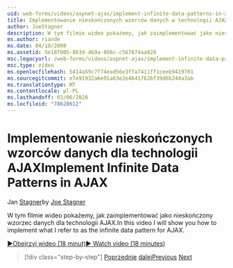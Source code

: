 ```yaml
---
uid: web-forms/videos/aspnet-ajax/implement-infinite-data-patterns-in-ajax
title: Implementowanie nieskończonych wzorców danych w technologii AJAX | Microsoft Docs
author: JoeStagner
description: W tym filmie wideo pokażemy, jak zaimplementować jako nieskończony wzorzec danych dla technologii AJAX.
ms.author: riande
ms.date: 04/10/2008
ms.assetid: 5e18f005-8b3d-4b9a-866c-c567874aa826
msc.legacyurl: /web-forms/videos/aspnet-ajax/implement-infinite-data-patterns-in-ajax
msc.type: video
ms.openlocfilehash: 5414a59c7f74ead56e3ffa7411ff1ceeb9419701
ms.sourcegitcommit: e7e91932a6e91a63e2e46417626f39d6b244a3ab
ms.translationtype: MT
ms.contentlocale: pl-PL
ms.lasthandoff: 03/06/2020
ms.locfileid: "78628612"
---
```

# <a name="implement-infinite-data-patterns-in-ajax"></a><span data-ttu-id="51d44-103">Implementowanie nieskończonych wzorców danych dla technologii AJAX</span><span class="sxs-lookup"><span data-stu-id="51d44-103">Implement Infinite Data Patterns in AJAX</span></span>

<span data-ttu-id="51d44-104">Jan [Stagner](https://github.com/JoeStagner)</span><span class="sxs-lookup"><span data-stu-id="51d44-104">by [Joe Stagner](https://github.com/JoeStagner)</span></span>

<span data-ttu-id="51d44-105">W tym filmie wideo pokażemy, jak zaimplementować jako nieskończony wzorzec danych dla technologii AJAX.</span><span class="sxs-lookup"><span data-stu-id="51d44-105">In this video I will show you how to implement what I refer to as the infinite data pattern for AJAX.</span></span>

[<span data-ttu-id="51d44-106">&#9654;Obejrzyj wideo (18 minut)</span><span class="sxs-lookup"><span data-stu-id="51d44-106">&#9654; Watch video (18 minutes)</span></span>](https://channel9.msdn.com/Blogs/ASP-NET-Site-Videos/implement-infinite-data-patterns-in-ajax)

> [!div class="step-by-step"]
> <span data-ttu-id="51d44-107">[Poprzednie](use-aspnet-ajax-cascading-drop-down-control-to-access-a-database.md)
> [dalej](basic-aspnet-authentication-in-an-ajax-enabled-application.md)</span><span class="sxs-lookup"><span data-stu-id="51d44-107">[Previous](use-aspnet-ajax-cascading-drop-down-control-to-access-a-database.md)
[Next](basic-aspnet-authentication-in-an-ajax-enabled-application.md)</span></span>
